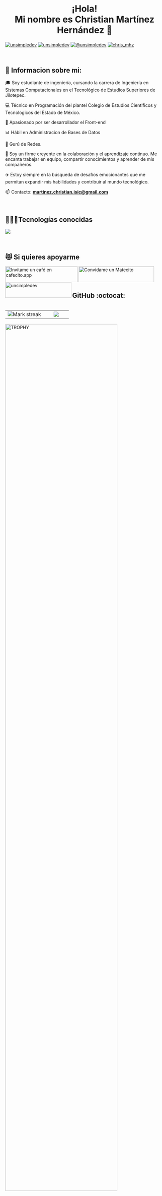 <h1 align="center">¡Hola! 
  <br> Mi nombre es Christian Martínez Hernández 👨</h1> 
<p align="left">

<a href="https://www.linkedin.com/in/christian-martinez-72a4542a6" target="_blank"><img align="center" src="https://img.shields.io/badge/LinkedIn-0077B5?style=for-the-badge&logo=linkedin&logoColor=white" alt="unsimpledev"/></a>
<a href="https://www.facebook.com/profile.php?id=100009895803782&mibextid=LQQJ4d" target="blank"><img align="center" src="https://img.shields.io/badge/Facebook-1877F2?style=for-the-badge&logo=facebook&logoColor=white" alt="unsimpledev"  /></a>
<a href = "martinez.christian.isic@gmail.com" target="blank"><img align="center" src="https://img.shields.io/badge/Gmail-D14836?style=for-the-badge&logo=gmail&logoColor=white" alt="@unsimpledev"  /></a>
<a href="https://www.instagram.com/chris_mhz?igsh=OGQ5ZDc2ODk2ZA%3D%3D&utm_source=qr" target="_blank"><img align="center" src="https://img.shields.io/badge/Instagram-E4405F?style=for-the-badge&logo=instagram&logoColor=white" alt="chris_mhz"/></a>
</a>


  </p>
<br>
<h2>👨 Informacion sobre mi: </h2>
<!--Intro start-->

<p align="left">
🎓 Soy estudiante de ingeniería, cursando la carrera de Ingeniería en Sistemas Computacionales en el Tecnológico de Estudios Superiores de Jilotepec.

💻 Técnico en Programación del plantel Colegio de Estudios Cientificos y Tecnologicos del Estado de México.

🎥 Apasionado por ser desarrollador el Front-end

📊 Hábil en Administracion de Bases de Datos

🔌 Gurú de Redes.

🙏 Soy un firme creyente en la colaboración y el aprendizaje continuo. Me encanta trabajar en equipo, compartir conocimientos y aprender de mis compañeros. 

✈️ Estoy siempre en la búsqueda de desafíos emocionantes que me permitan expandir mis habilidades y contribuir al mundo tecnológico.

📫 Contacto: **martinez.christian.isic@gmail.com**
<!--Intro end-->
  </p>
<br>

<h2>👨🏻‍💻Tecnologías conocidas</h2>
<!--tech stack icons-->
<p align="left">
  <a href="https://skillicons.dev">
    <img src="https://skillicons.dev/icons?i=androidstudio,angular,aws,bootstrap,c,cs,cpp,java,php,dart,flask,flutter,py,dotnet,css,html,js,nodejs,mysql,sqlite,firebase,git,github,postman,eclipse,vscode,linux,ps&perline=12" />
  </a>
</p>
<br>

<!------------------------->
<div id="apoyo">
<h2>😻 Si quieres apoyarme</h2>
  <p align="left">
 <a href='https://cafecito.app/unsimpledev' rel='noopener' target='_blank'><img srcset='https://cdn.cafecito.app/imgs/buttons/button_1.png 1x, https://cdn.cafecito.app/imgs/buttons/button_1_2x.png 2x, https://cdn.cafecito.app/imgs/buttons/button_1_3.75x.png 3.75x' src='https://cdn.cafecito.app/imgs/buttons/button_1.png' alt='Invitame un café en cafecito.app' align="left" height="50" width="230"/></a>
    
<a href='https://matecito.co/unsimpledev' rel='noopener' target='_blank'><img srcset='https://www.matecito.co/public/button_11.png 1x, https://www.matecito.co/public/button_11_2x.png 2x, https://www.matecito.co/public/button_11_3.75x.png 3.75x' src='https://www.matecito.co/public/button_11.png' alt='Convidame un Matecito' align="left" height="50" width="240" /></a>

    
    
<a href="https://ko-fi.com/unsimpledev"> <img align="left" src="https://cdn.ko-fi.com/cdn/kofi3.png?v=3" height="50" width="210" alt="unsimpledev" /></a>
  </p>
</div>
  <br>
<br><br>

<h2>GitHub :octocat:</h2>
<!--- stats & Trophy (start) -->
<p align="center">
  <!--- stats (start) -->
<table align="left">
<tr border="none">
<td width="60%" align="center">

<!--  <img  align="center"  src="https://github-readme-stats.vercel.app/api?username=unsimpledev&theme=dark&show_icons=true&count_private=true" />
  <br></br> -->
  <img  title="🔥 Get streak stats for your profile at git.io/streak-stats" alt="Mark streak" src="https://github-readme-streak-stats.herokuapp.com/?user=unsimpledev&theme=dark&hide_border=false" /> 
</td>

<td width="40%" align="center">

  <img  align="center"  src="https://github-readme-stats.anuraghazra1.vercel.app/api/top-langs/?username=unsimpledev&theme=dark&hide_border=false&no-bg=true&no-frame=true&langs_count=10"/>

  </td>
</tr>
</table>
<!--- stats (end) -->

<!--- trophy (start) -->
<div align=left>
  <a href="https://github.com/ryo-ma/github-profile-trophy" title="Go to Source">
      <img align="center" width=84% src="https://github-profile-trophy.vercel.app/?username=unsimpledev&theme=radical&row=1&column=7&margin-h=15&margin-w=5&no-bg=true" alt="TROPHY" />
    </a>
</div>
<!--- trophy (start) -->


</p>        
<!--- stats (end) -->

